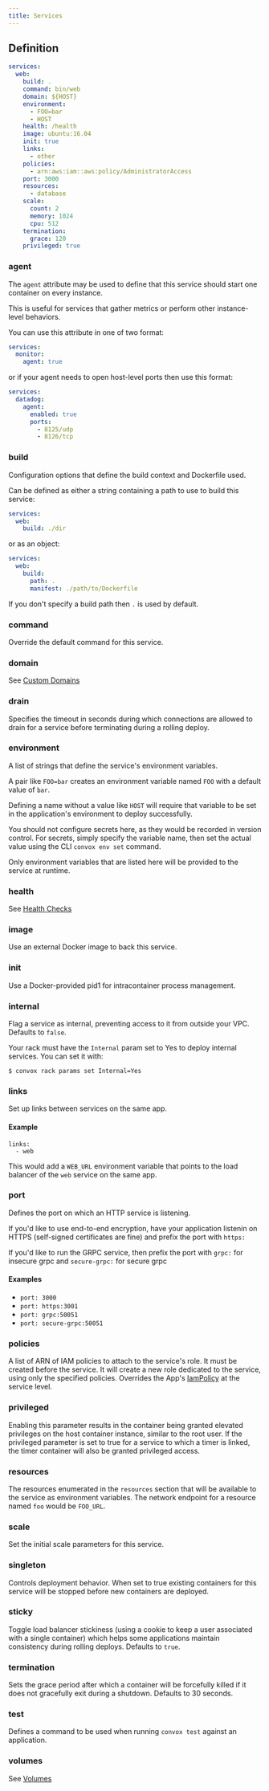 ```yaml
---
title: Services
---
```


## Definition

```yaml
services:
  web:
    build: .
    command: bin/web
    domain: ${HOST}
    environment:
      - FOO=bar
      - HOST
    health: /health
    image: ubuntu:16.04
    init: true
    links:
      - other
    policies:
      - arn:aws:iam::aws:policy/AdministratorAccess
    port: 3000
    resources:
      - database
    scale:
      count: 2
      memory: 1024
      cpu: 512
    termination:
      grace: 120
    privileged: true
```

### agent

The `agent` attribute may be used to define that this service should start one container on every instance.

This is useful for services that gather metrics or perform other instance-level behaviors.

You can use this attribute in one of two format:

```yaml
services:
  monitor:
    agent: true
```

or if your agent needs to open host-level ports then use this format:

```yaml
services:
  datadog:
    agent:
      enabled: true
      ports:
        - 8125/udp
        - 8126/tcp
```

### build

Configuration options that define the build context and Dockerfile used.

Can be defined as either a string containing a path to use to build this service:

```yaml
services:
  web:
    build: ./dir
```

or as an object:

```yaml
services:
  web:
    build:
      path: .
      manifest: ./path/to/Dockerfile
```

If you don't specify a build path then `.` is used by default.

### command

Override the default command for this service.

### domain

See [Custom Domains](/deployment/custom-domains)

### drain

Specifies the timeout in seconds during which connections are allowed to drain for a service before terminating during a rolling deploy.

### environment

A list of strings that define the service's environment variables.

A pair like `FOO=bar` creates an environment variable named `FOO` with a default value of `bar`.

Defining a name without a value like `HOST` will require that variable to be set in the application's environment to deploy successfully.

You should not configure secrets here, as they would be recorded in version control. For secrets, simply specify the variable name, then set the actual value using the CLI `convox env set` command.

Only environment variables that are listed here will be provided to the service at runtime.

### health

See [Health Checks](/application/health-checks)

### image

Use an external Docker image to back this service.

### init

Use a Docker-provided pid1 for intracontainer process management.

### internal

Flag a service as internal, preventing access to it from outside your VPC. Defaults to `false`.

Your rack must have the `Internal` param set to Yes to deploy internal services. You can set it with:

```shell
$ convox rack params set Internal=Yes
```

### links

Set up links between services on the same app.

#### Example

```
links:
  - web
```

This would add a `WEB_URL` environment variable that points to the load balancer of the `web` service on the same app.

### port

Defines the port on which an HTTP service is listening.

If you'd like to use end-to-end encryption, have your application listenin on HTTPS (self-signed certificates are fine) and prefix the port with `https:`

If you'd like to run the GRPC service, then prefix the port with `grpc:` for insecure grpc and `secure-grpc:` for secure grpc

#### Examples

* `port: 3000`
* `port: https:3001`
* `port: grpc:50051`
* `port: secure-grpc:50051`

### policies

A list of ARN of IAM policies to attach to the service's role. It must be created before the service. It will create a new role dedicated to the service, using only the specified policies. Overrides the App's [IamPolicy](/reference/app-parameters#iampolicy) at the service level.

### privileged

Enabling this parameter results in the container being granted elevated privileges on the host container instance, similar to the root user. If the privileged parameter is set to true for a service to which a timer is linked, the timer container will also be granted privileged access.

### resources

The resources enumerated in the `resources` section that will be available to the service as environment variables. The network endpoint for a resource named `foo` would be `FOO_URL`.

### scale

Set the initial scale parameters for this service.

### singleton

Controls deployment behavior. When set to true existing containers for this service will be stopped before new containers are deployed.

### sticky

Toggle load balancer stickiness (using a cookie to keep a user associated with a single container) which helps some applications maintain consistency during rolling deploys. Defaults to `true`.

### termination

Sets the grace period after which a container will be forcefully killed if it does not gracefully exit during a shutdown.  Defaults to 30 seconds.

### test

Defines a command to be used when running `convox test` against an application.

### volumes

See [Volumes](/application/volumes)
